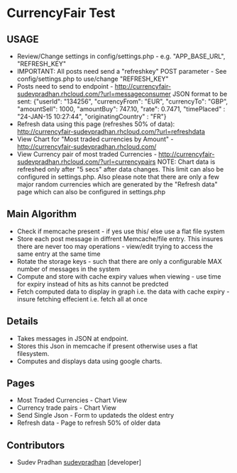 CurrencyFair Test
=================

USAGE
-----
- Review/Change settings in config/settings.php - e.g. "APP_BASE_URL", "REFRESH_KEY" 
- IMPORTANT: All posts need send a "refreshkey" POST parameter - See config/settings.php to use/change "REFRESH_KEY"
- Posts need to send to endpoint - http://currencyfair-sudevpradhan.rhcloud.com/?url=messageconsumer
JSON format to be sent:
{"userId": "134256", "currencyFrom": "EUR", "currencyTo": "GBP", "amountSell": 1000, "amountBuy": 747.10, "rate": 0.7471, "timePlaced" : "24-JAN-15 10:27:44", "originatingCountry" : "FR"}
- Refresh data using this page (refreshes 50% of data): http://currencyfair-sudevpradhan.rhcloud.com/?url=refreshdata
- View Chart for "Most traded currencies by Amount" - http://currencyfair-sudevpradhan.rhcloud.com/
- View Currency pair of most traded Currencies - http://currencyfair-sudevpradhan.rhcloud.com/?url=currencypairs
NOTE: 
Chart data is refreshed only after "5 secs" after data changes. This limit can also be configured in settings.php. 
Also please note that there are only a few major random currencies which are generated by the "Refresh data" page which can also be configured in settings.php

Main Algorithm
--------------
- Check if memcache present - if yes use this/ else use a flat file system
- Store each post message in diffrent Memcache/file entry. This insures there are never too may operations - view/edit trying to access the same entry at the same time 
- Rotate the storage keys - such that there are only a configurable MAX number of messages in the system
- Compute and store with cache expiry values when viewing - use time for expiry instead of hits as hits cannot be predcted
- Fetch computed data to display in graph i.e. the data with cache expiry - insure fetching effecient i.e. fetch all at once


Details
-------
- Takes messages in JSON at endpoint.
- Stores this Json in memcache if present otherwise uses a flat filesystem.
- Computes and displays data using google charts.


Pages
----------
- Most Traded Currencies - Chart View
- Currency trade pairs - Chart View
- Send Single Json - Form to updateds the oldest entry
- Refresh data - Page to refresh 50% of older data

Contributors
------------
* Sudev Pradhan [sudevpradhan](https://github.com/sudevpradhan) [developer]
